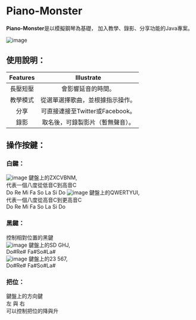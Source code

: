 # Piano-Monster
**Piano-Monster**是以模擬鋼琴為基礎，
加入教學、錄影、分享功能的Java專案。

![image](https://github.com/tana0101/Piano-Monster/blob/main/%E4%BB%8B%E9%9D%A2%E4%BB%8B%E7%B4%B9.png?raw=true)

## 使用說明：
| Features               | Illustrate      | 
| :-------------: | :--------------------: | 
| 長壓短壓 |  會影響延音的時間。 | 
| 教學模式 | 從選單選擇歌曲，並根據指示操作。 | 
| 分享 | 可直接連接至Twitter或Facebook。 | 
| 錄影 |取名後，可錄製影片（暫無聲音）。 | 

## 操作按鍵：
### 白鍵：
![image](https://github.com/tana0101/Piano-Monster/blob/main/1.png?raw=true)
鍵盤上的ZXCVBNM,<BR>
代表一個八度從低音C到高音C<BR>
Do Re Mi Fa So La Si Do
![image](https://github.com/tana0101/Piano-Monster/blob/main/2.png?raw=true)
鍵盤上的QWERTYUI,<BR>
代表一個八度從高音C到更高音C<BR>
Do Re Mi Fa So La Si Do

### 黑鍵：
控制相對位置的黑鍵<BR>
![image](https://github.com/tana0101/Piano-Monster/blob/main/4.png?raw=true)
鍵盤上的SD GHJ,<BR>
Do#Re# Fa#So#La#<BR>
![image](https://github.com/tana0101/Piano-Monster/blob/main/3.png?raw=true)
鍵盤上的23 567,<BR>
Do#Re# Fa#So#La#<BR>

### 把位：
鍵盤上的方向鍵<BR>
左 與 右<BR>
可以控制把位的降與升<BR>
